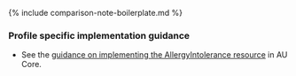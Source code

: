 {% include comparison-note-boilerplate.md %}

### Profile specific implementation guidance
- See the [guidance on implementing the AllergyIntolerance resource](https://build.fhir.org/ig/hl7au/au-fhir-core/StructureDefinition-au-core-allergyintolerance.html#profile-specific-implementation-guidance) in AU Core.
